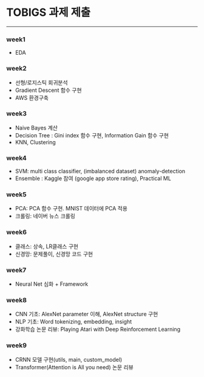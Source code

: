 # TOBIGS 과제 제출
---
### week1 
* EDA 

### week2 
* 선형/로지스틱 회귀분석
* Gradient Descent 함수 구현
* AWS 환경구축

### week3
* Naive Bayes 계산
* Decision Tree : Gini index 함수 구현, Information Gain 함수 구현
* KNN, Clustering

### week4
* SVM: multi class classifier, (imbalanced dataset) anomaly-detection
* Ensemble : Kaggle 참여 (google app store rating), Practical ML 

### week5
* PCA: PCA 함수 구현. MNIST 데이터에 PCA 적용
* 크롤링: 네이버 뉴스 크롤링

### week6
* 클래스: 상속, LR클래스 구현
* 신경망: 문제풀이, 신경망 코드 구현

### week7
* Neural Net 심화 + Framework

### week8
* CNN 기초: AlexNet parameter 이해, AlexNet structure 구현
* NLP 기초: Word tokenizing, embedding, insight
* 강화학습 논문 리뷰: Playing Atari with Deep Reinforcement Learning

### week9
* CRNN 모델 구현(utils, main, custom_model)
* Transformer(Attention is All you need) 논문 리뷰
